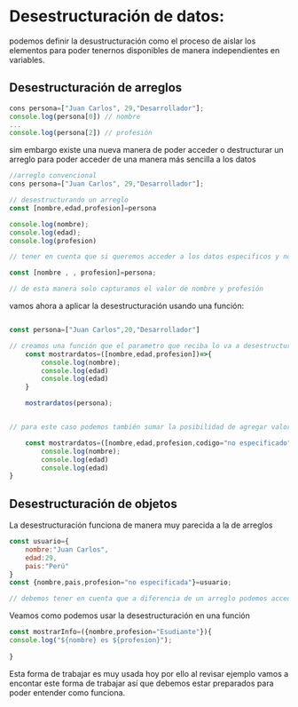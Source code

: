 # Desestructuración de datos:
podemos definir la desustructuración como el proceso de aislar los elementos para poder tenernos disponibles de manera independientes en variables.

## Desestructuración de arreglos

``````javascript
cons persona=["Juan Carlos", 29,"Desarrollador"];
console.log(persona[0]) // nombre
...
console.log(persona[2]) // profesión 
``````

sim embargo existe una nueva manera de poder acceder o destructurar un arreglo para poder acceder de una manera más sencilla a los datos

``````javascript
//arreglo convencional
cons persona=["Juan Carlos", 29,"Desarrollador"];

// desestructurando un arreglo
const [nombre,edad,profesion]=persona

console.log(nombre);
console.log(edad);
console.log(profesion)

// tener en cuenta que si queremos acceder a los datos especificos y no a todos los datos podemos hacer lo siguiente:

const [nombre , , profesion]=persona;

// de esta manera solo capturamos el valor de nombre y profesión

``````

vamos ahora a aplicar la desestructuración usando una función:

``````````javascript

const persona=["Juan Carlos",20,"Desarrollador"]

// creamos una función que el parametro que reciba lo va a desestructurar para poder ser usado de manera independiente en el ambito de la función
	const mostrardatos=([nombre,edad,profesion])=>{
		console.log(nombre);
		console.log(edad)
		console.log(edad)
	}

	mostrardatos(persona);


// para este caso podemos también sumar la posibilidad de agregar valores por defecto a los parameteros teniendo finalmente lo siguiente:

	const mostrardatos=([nombre,edad,profesion,codigo="no especificado"])=>{
		console.log(nombre);
		console.log(edad)
		console.log(edad)
}

``````````

## Desestructuración de objetos

La desestructuración funciona de manera muy parecida a la de arreglos 

`````javascript
const usuario={
	nombre:"Juan Carlos",
	edad:29,
	pais:"Perú"
}
const {nombre,pais,profesion="no especificada"}=usuario;

// debemos tener en cuenta que a diferencia de un arreglo podemos acceder directamente al valor que queremos sin dejar espacios ya que se asocia de manera directa al nombre del atributo.
`````

Veamos como podemos usar la desestructuración en una función
`````javascript
const mostrarInfo=({nombre,profesion="Esudiante"}){
console.log("${nombre} es ${profesion}");
	
}
`````

Esta forma de trabajar es muy usada hoy por ello al revisar ejemplo vamos a encontar este forma de trabajar así que debemos estar preparados para poder entender como funciona.


